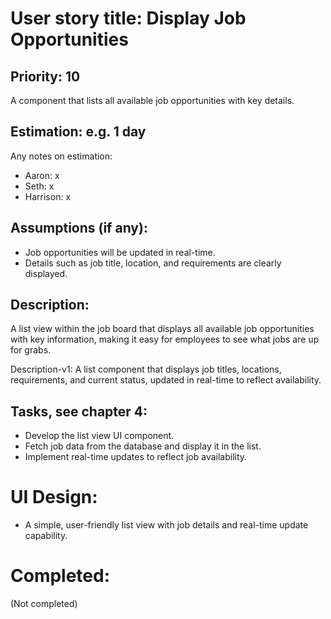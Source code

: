 # User story title: Display Job Opportunities

## Priority: 10
A component that lists all available job opportunities with key details.

## Estimation: e.g. 1 day
Any notes on estimation:
* Aaron: x
* Seth: x
* Harrison: x

## Assumptions (if any):
- Job opportunities will be updated in real-time.
- Details such as job title, location, and requirements are clearly displayed.

## Description:
A list view within the job board that displays all available job opportunities with key information, making it easy for employees to see what jobs are up for grabs.

Description-v1:
A list component that displays job titles, locations, requirements, and current status, updated in real-time to reflect availability.

## Tasks, see chapter 4:
- Develop the list view UI component.
- Fetch job data from the database and display it in the list.
- Implement real-time updates to reflect job availability.

# UI Design:
- A simple, user-friendly list view with job details and real-time update capability.

# Completed:
(Not completed)
